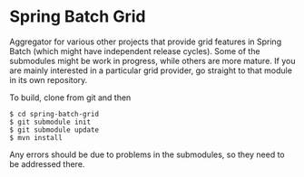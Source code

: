 # Spring Batch Grid #

Aggregator for various other projects that provide grid features in Spring Batch (which might have independent release cycles).  Some of the submodules might be work in progress, while others are more mature.  If you are mainly interested in a particular grid provider, go straight to that module in its own repository.

To build, clone from git and then

    $ cd spring-batch-grid
    $ git submodule init
    $ git submodule update
    $ mvn install

Any errors should be due to problems in the submodules, so they need to be addressed there.